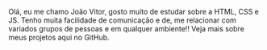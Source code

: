 Olá, eu me chamo João Vitor, 
gosto muito de estudar sobre a HTML, CSS e JS.
Tenho muita facilidade de comunicação e de, me
relacionar com variados grupos de pessoas e em
qualquer ambiente!!
Veja mais sobre meus projetos aqui no GitHub.
